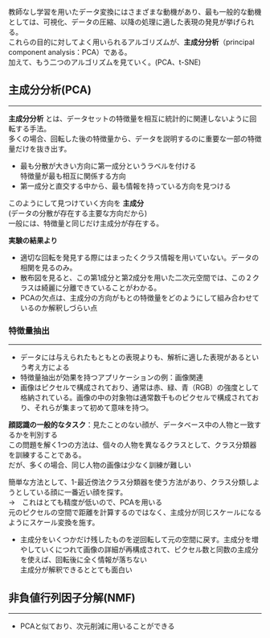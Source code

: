 教師なし学習を用いたデータ変換にはさまざまな動機があり、最も一般的な動機としては、可視化、データの圧縮、以降の処理に適した表現の発見が挙げられる。  
これらの目的に対してよく用いられるアルゴリズムが、__主成分分析__（principal component analysis：PCA）である。  
加えて、もう二つのアルゴリズムを見ていく。(PCA、t-SNE)

## 主成分分析(PCA)

-------
__主成分分析__ とは、データセットの特徴量を相互に統計的に関連しないように回転する手法。   
多くの場合、回転した後の特徴量から、データを説明するのに重要な一部の特徴量だけを抜き出す。

- 最も分散が大きい方向に第一成分というラベルを付ける  
特徴量が最も相互に関係する方向
- 第一成分と直交する中から、最も情報を持っている方向を見つける  

このようにして見つけていく方向を __主成分__   
(データの分散が存在する主要な方向だから)  
一般には、特徴量と同じだけ主成分が存在する。


__実験の結果より__
- 適切な回転を発見する際にはまったくクラス情報を用いていない。データの相関を見るのみ。
- 散布図を見ると、この第1成分と第2成分を用いた二次元空間では、この２クラスは綺麗に分離できていることがわかる。
- PCAの欠点は、主成分の方向がもとの特徴量をどのようにして組み合わせているのか解釈しづらい点


### 特徴量抽出

------

- データには与えられたもともとの表現よりも、解析に適した表現があるという考え方による  
- 特徴量抽出が効果を持つアプリケーションの例：画像関連   
- 画像はピクセルで構成されており、通常は赤、緑、青（RGB）の強度として格納されている。画像の中の対象物は通常数千ものピクセルで構成されており、それらが集まって初めて意味を持つ。

__顔認識の一般的なタスク__：見たことのない顔が、データベース中の人物と一致するかを判別する  
この問題を解く1つの方法は、個々の人物を異なるクラスとして、クラス分類器を訓練することである。  
だが、多くの場合、同じ人物の画像は少なく訓練が難しい  

簡単な方法として、1-最近傍法クラス分類器を使う方法があり、クラス分類しようとしている顔に一番近い顔を探す。  
→　これはとても精度が低いので、PCAを用いる  
元のピクセルの空間で距離を計算するのではなく、主成分が同じスケールになるようにスケール変換を施す。

- 主成分をいくつかだけ残したものを逆回転して元の空間に戻す。主成分を増やしていくにつれて画像の詳細が再構成されて、ピクセル数と同数の主成分を使えば、回転後に全く情報が落ちない  
主成分が解釈できるととても面白い

## 非負値行列因子分解(NMF)

------
- PCAと似ており、次元削減に用いることができる

